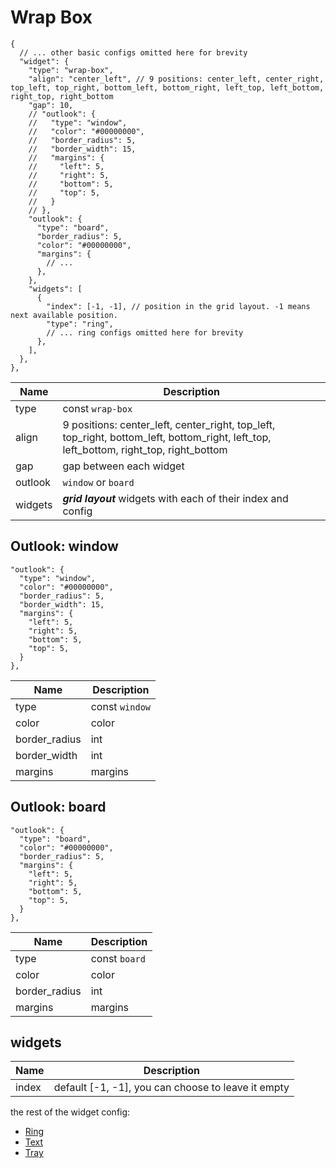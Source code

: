 # Wrap Box

```jsonc
{
  // ... other basic configs omitted here for brevity
  "widget": {
    "type": "wrap-box",
    "align": "center_left", // 9 positions: center_left, center_right, top_left, top_right, bottom_left, bottom_right, left_top, left_bottom, right_top, right_bottom
    "gap": 10,
    // "outlook": {
    //   "type": "window",
    //   "color": "#00000000",
    //   "border_radius": 5,
    //   "border_width": 15,
    //   "margins": {
    //     "left": 5,
    //     "right": 5,
    //     "bottom": 5,
    //     "top": 5,
    //   }
    // },
    "outlook": {
      "type": "board",
      "border_radius": 5,
      "color": "#00000000",
      "margins": {
        // ...
      },
    },
    "widgets": [
      {
        "index": [-1, -1], // position in the grid layout. -1 means next available position.
        "type": "ring",
        // ... ring configs omitted here for brevity
      },
    ],
  },
},
```

| Name    | Description                                                                                                                            |
| ------- | -------------------------------------------------------------------------------------------------------------------------------------- |
| type    | const `wrap-box`                                                                                                                       |
| align   | 9 positions: center_left, center_right, top_left, top_right, bottom_left, bottom_right, left_top, left_bottom, right_top, right_bottom |
| gap     | gap between each widget                                                                                                                |
| outlook | `window` or `board`                                                                                                                    |
| widgets | _**grid layout**_ widgets with each of their index and config                                                                          |

## Outlook: window

```jsonc
"outlook": {
  "type": "window",
  "color": "#00000000",
  "border_radius": 5,
  "border_width": 15,
  "margins": {
    "left": 5,
    "right": 5,
    "bottom": 5,
    "top": 5,
  }
},
```

| Name          | Description    |
| ------------- | -------------- |
| type          | const `window` |
| color         | color          |
| border_radius | int            |
| border_width  | int            |
| margins       | margins        |

## Outlook: board

```jsonc
"outlook": {
  "type": "board",
  "color": "#00000000",
  "border_radius": 5,
  "margins": {
    "left": 5,
    "right": 5,
    "bottom": 5,
    "top": 5,
  }
},
```

| Name          | Description   |
| ------------- | ------------- |
| type          | const `board` |
| color         | color         |
| border_radius | int           |
| margins       | margins       |

## widgets

| Name  | Description                                          |
| ----- | ---------------------------------------------------- |
| index | default \[-1, -1\], you can choose to leave it empty |

the rest of the widget config:

- [Ring](ring.md)
- [Text](text.md)
- [Tray](tray.md)
